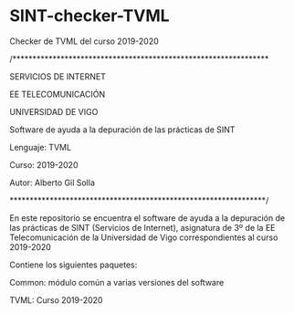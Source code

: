# SINT-checker-TVML
Checker de TVML del curso 2019-2020

/****************************************************************

SERVICIOS DE INTERNET

EE TELECOMUNICACIÓN

UNIVERSIDAD DE VIGO

Software de ayuda a la depuración de las prácticas de SINT

Lenguaje: TVML

Curso: 2019-2020

Autor: Alberto Gil Solla 

****************************************************************/

En este repositorio se encuentra el software de ayuda a la depuración de las prácticas de SINT (Servicios de Internet), asignatura de 3º de la EE Telecomunicación de la Universidad de Vigo correspondientes al curso 2019-2020

Contiene los siguientes paquetes:

Common: módulo común a varias versiones del software 

TVML: Curso 2019-2020
